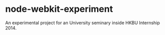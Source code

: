 node-webkit-experiment
======================

An experimental project for an University seminary inside HKBU Internship 2014.
